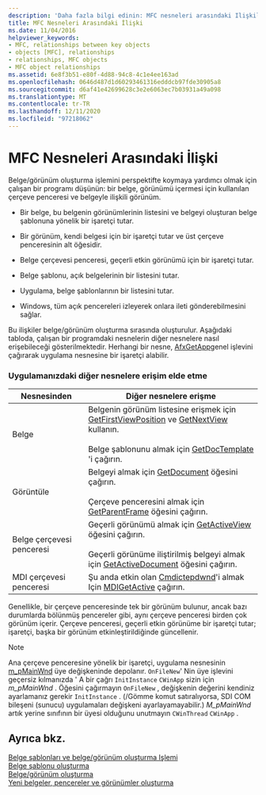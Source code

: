 ```yaml
---
description: 'Daha fazla bilgi edinin: MFC nesneleri arasındaki Ilişkiler'
title: MFC Nesneleri Arasındaki İlişki
ms.date: 11/04/2016
helpviewer_keywords:
- MFC, relationships between key objects
- objects [MFC], relationships
- relationships, MFC objects
- MFC object relationships
ms.assetid: 6e8f3b51-e80f-4d88-94c8-4c1e4ee163ad
ms.openlocfilehash: 0646d487d1d60293461316edddcb97fde30905a8
ms.sourcegitcommit: d6af41e42699628c3e2e6063ec7b03931a49a098
ms.translationtype: MT
ms.contentlocale: tr-TR
ms.lasthandoff: 12/11/2020
ms.locfileid: "97218062"
---
```

# <a name="relationships-among-mfc-objects"></a>MFC Nesneleri Arasındaki İlişki

Belge/görünüm oluşturma işlemini perspektifte koymaya yardımcı olmak için çalışan bir programı düşünün: bir belge, görünümü içermesi için kullanılan çerçeve penceresi ve belgeyle ilişkili görünüm.

- Bir belge, bu belgenin görünümlerinin listesini ve belgeyi oluşturan belge şablonuna yönelik bir işaretçi tutar.

- Bir görünüm, kendi belgesi için bir işaretçi tutar ve üst çerçeve penceresinin alt öğesidir.

- Belge çerçevesi penceresi, geçerli etkin görünümü için bir işaretçi tutar.

- Belge şablonu, açık belgelerinin bir listesini tutar.

- Uygulama, belge şablonlarının bir listesini tutar.

- Windows, tüm açık pencereleri izleyerek onlara ileti gönderebilmesini sağlar.

Bu ilişkiler belge/görünüm oluşturma sırasında oluşturulur. Aşağıdaki tabloda, çalışan bir programdaki nesnelerin diğer nesnelere nasıl erişebileceği gösterilmektedir. Herhangi bir nesne, [AfxGetApp](../mfc/reference/application-information-and-management.md#afxgetapp)genel işlevini çağırarak uygulama nesnesine bir işaretçi alabilir.

### <a name="gaining-access-to-other-objects-in-your-application"></a>Uygulamanızdaki diğer nesnelere erişim elde etme

|Nesnesinden|Diğer nesnelere erişme|
|-----------------|---------------------------------|
|Belge|Belgenin görünüm listesine erişmek için [GetFirstViewPosition](../mfc/reference/cdocument-class.md#getfirstviewposition) ve [GetNextView](../mfc/reference/cdocument-class.md#getnextview) kullanın.<br /><br /> Belge şablonunu almak için [GetDocTemplate](../mfc/reference/cdocument-class.md#getdoctemplate) 'i çağırın.|
|Görüntüle|Belgeyi almak için [GetDocument](../mfc/reference/cview-class.md#getdocument) öğesini çağırın.<br /><br /> Çerçeve penceresini almak için [GetParentFrame](../mfc/reference/cwnd-class.md#getparentframe) öğesini çağırın.|
|Belge çerçevesi penceresi|Geçerli görünümü almak için [GetActiveView](../mfc/reference/cframewnd-class.md#getactiveview) öğesini çağırın.<br /><br /> Geçerli görünüme iliştirilmiş belgeyi almak için [GetActiveDocument](../mfc/reference/cframewnd-class.md#getactivedocument) öğesini çağırın.|
|MDI çerçevesi penceresi|Şu anda etkin olan [Cmdictepdwnd](../mfc/reference/cmdichildwnd-class.md)'i almak Için [MDIGetActive](../mfc/reference/cmdiframewnd-class.md#mdigetactive) çağırın.|

Genellikle, bir çerçeve penceresinde tek bir görünüm bulunur, ancak bazı durumlarda bölünmüş pencereler gibi, aynı çerçeve penceresi birden çok görünüm içerir. Çerçeve penceresi, geçerli etkin görünüme bir işaretçi tutar; işaretçi, başka bir görünüm etkinleştirildiğinde güncellenir.

> [!NOTE]
> Ana çerçeve penceresine yönelik bir işaretçi, uygulama nesnesinin [m_pMainWnd](../mfc/reference/cwinthread-class.md#m_pmainwnd) üye değişkeninde depolanır. `OnFileNew`' Nin üye işlevini geçersiz kılmanızda ' A bir çağrı `InitInstance` `CWinApp` sizin için *m_pMainWnd* . Öğesini çağırmayın `OnFileNew` , değişkenin değerini kendiniz ayarlamanız gerekir `InitInstance` . (/Gömme komut satıralıyorsa, SDI COM bileşeni (sunucu) uygulamaları değişkeni ayarlayamayabilir.) *M_pMainWnd* artık yerine sınıfının bir üyesi olduğunu unutmayın `CWinThread` `CWinApp` .

## <a name="see-also"></a>Ayrıca bkz.

[Belge şablonları ve belge/görünüm oluşturma Işlemi](../mfc/document-templates-and-the-document-view-creation-process.md)<br/>
[Belge şablonu oluşturma](../mfc/document-template-creation.md)<br/>
[Belge/görünüm oluşturma](../mfc/document-view-creation.md)<br/>
[Yeni belgeler, pencereler ve görünümler oluşturma](../mfc/creating-new-documents-windows-and-views.md)
